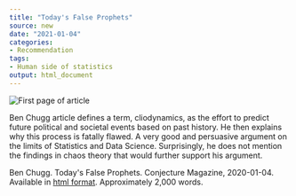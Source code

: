```yaml
---
title: "Today's False Prophets"
source: new
date: "2021-01-04"
categories:
- Recommendation
tags:
- Human side of statistics
output: html_document
---
```


![First page of article](http://www.pmean.com/new-images/21/cliodynamics-01.png)

<div class="notes">

Ben Chugg article defines a term, cliodynamics, as the effort to predict future political and societal events based on past history. He then explains why this process is fatally flawed. A very good and persuasive argument on the limits of Statistics and Data Science. Surprisingly, he does not mention the findings in chaos theory that would further support his argument.

Ben Chugg. Today's False Prophets. Conjecture Magazine, 2020-01-04. Available in [html format][chu1]. Approximately 2,000 words.

[chu1]: https://medium.com/conjecture-magazine/the-dangers-of-cliodynamics-c48392b4a985

</div>
